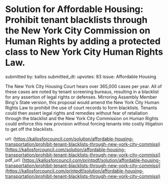 # Solution for Affordable Housing: Prohibit tenant blacklists through the New York City Commission on Human Rights by adding a protected class to New York City Human Rights Law. #

submitted by: kallos
submitted_dt: 
upvotes: 83
issue: Affordable Housing

The New York City Housing Court hears over 365,000 cases per year. All of these cases are noted by tenant screening bureaus, resulting in a blacklist for any assertion of legal rights or defenses. Mirroring Assembly Member Bing's State version, this proposal would amend the New York City Human Rights Law to prohibit the use of court records to form blacklists. Tenants could then assert legal rights and remedies without fear of retaliation through the blacklist and the New York City Commission on Human Rights could enforce this new provision without forcing tenants into costly litigation to get off the blacklists.

url: (https://kallosforcouncil.com/solution/affordable-housing-transportation/prohibit-tenant-blacklists-through-new-york-city-commissi)[https://kallosforcouncil.com/solution/affordable-housing-transportation/prohibit-tenant-blacklists-through-new-york-city-commissi]
pdf_url: [https://kallosforcouncil.com/printpdf/solution/affordable-housing-transportation/prohibit-tenant-blacklists-through-new-york-city-commissi](https://kallosforcouncil.com/printpdf/solution/affordable-housing-transportation/prohibit-tenant-blacklists-through-new-york-city-commissi)